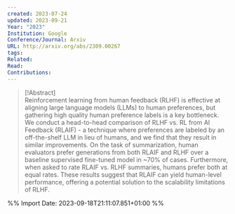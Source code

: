 ```yaml
---
created: 2023-07-24
updated: 2023-09-21
Year: "2023"
Institution: Google
Conference/Journal: Arxiv
URL: http://arxiv.org/abs/2309.00267
tags: 
Related: 
Read: 
Contributions:
---
```

> [!Abstract]  
> Reinforcement learning from human feedback (RLHF) is effective at aligning large language models (LLMs) to human preferences, but gathering high quality human preference labels is a key bottleneck. We conduct a head-to-head comparison of RLHF vs. RL from AI Feedback (RLAIF) - a technique where preferences are labeled by an off-the-shelf LLM in lieu of humans, and we find that they result in similar improvements. On the task of summarization, human evaluators prefer generations from both RLAIF and RLHF over a baseline supervised fine-tuned model in ~70% of cases. Furthermore, when asked to rate RLAIF vs. RLHF summaries, humans prefer both at equal rates. These results suggest that RLAIF can yield human-level performance, offering a potential solution to the scalability limitations of RLHF.  


%% Import Date: 2023-09-18T21:11:07.851+01:00 %%
